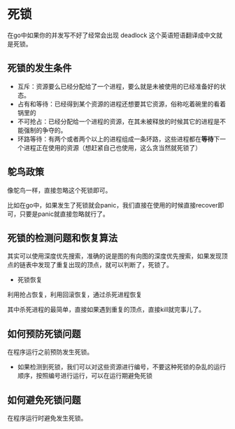 # 死锁

在go中如果你的并发写不好了经常会出现 deadlock 这个英语短语翻译成中文就是死锁。

## 死锁的发生条件

- 互斥：资源要么已经分配给了一个进程，要么就是未被使用的已经准备好的状态。
- 占有和等待：已经得到某个资源的进程还想要其它资源，俗称吃着碗里的看着锅里的
- 不可抢占：已经分配给一个进程的资源，在其未被释放的时候其它的进程是不能强制的争夺的。
- 环路等待：有两个或者两个以上的进程组成一条环路，这些进程都在**等待**下一个进程正在使用的资源（想赶紧自己也使用，这么贪当然就死锁了）

## 鸵鸟政策
像鸵鸟一样，直接忽略这个死锁即可。

比如在go中，如果发生了死锁就会panic，我们直接在使用的时候直接recover即可，只要是panic就直接忽略就行了。
## 死锁的检测问题和恢复算法
其实可以使用深度优先搜索，准确的说是图的有向图的深度优先搜索，如果发现顶点的链表中发现了重复出现的顶点，就可以判断了，死锁了。

- 死锁恢复

利用抢占恢复，利用回滚恢复，通过杀死进程恢复

其中杀死进程的最简单，直接如果遇到重复的顶点，直接kill就完事儿了。
## 如何预防死锁问题
在程序运行之前预防发生死锁。

- 如果检测到死锁，我们可以对这些资源进行编号，不要这种死锁的杂乱的运行顺序，按照编号进行运行，可以在运行期避免死锁


## 如何避免死锁问题
在程序运行时避免发生死锁。
